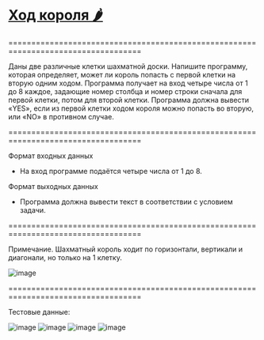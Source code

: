 # [Ход короля 🌶️]()

===================================================================================

Даны две различные клетки шахматной доски. Напишите программу,  которая определяет, может ли король попасть с первой клетки на вторую одним ходом. Программа получает на вход четыре числа от 1 до 8 каждое, задающие номер столбца и номер строки сначала для первой клетки, потом для второй клетки. Программа должна вывести «YES», если из первой клетки ходом короля можно попасть во вторую, или «NO» в противном случае.

===================================================================================

Формат входных данных
* На вход программе подаётся четыре числа от 1 до 8.

Формат выходных данных
* Программа должна вывести текст в соответствии с условием задачи.

===================================================================================

Примечание. Шахматный король ходит по горизонтали, вертикали и диагонали, но только на 1 клетку.

![image](https://user-images.githubusercontent.com/120494328/222771529-a16f7734-85aa-4400-9abb-a4d22abbc86c.png)

===================================================================================

Тестовые данные:

![image](https://user-images.githubusercontent.com/120494328/222771659-7391573d-0ffc-4de3-9079-c74e02334cb3.png)
![image](https://user-images.githubusercontent.com/120494328/222771771-b355daff-4f82-4b12-847c-7d33b54d357f.png)
![image](https://user-images.githubusercontent.com/120494328/222771882-3b87eb01-8470-4cd0-aebc-8aaaf5c5b07d.png)
![image](https://user-images.githubusercontent.com/120494328/222771960-0e63bb15-494d-4b29-b9c3-fac45779472b.png)
